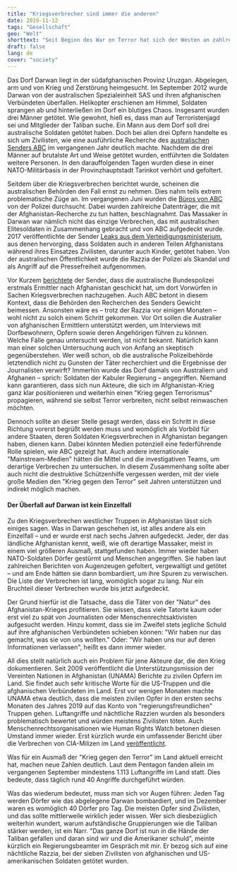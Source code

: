 ```yaml
---
title: "Kriegsverbrecher sind immer die anderen"
date: 2019-11-12
tags: "Gesellschaft"
geo: "Welt"
shorttext: "Seit Beginn des War on Terror hat sich der Westen an zahlreichen Kriegsverbrechen beteiligt. Eine Aufarbeitung wird wohl nie stattfinden."
draft: false
lang: de
cover: "society"
---
```


Das Dorf Darwan liegt in der südafghanischen Provinz Uruzgan. Abgelegen, arm und von Krieg und Zerstörung heimgesucht. Im September 2012 wurde Darwan von der australischen Spezialeinheit SAS und ihren afghanischen Verbündeten überfallen. Helikopter erschienen am Himmel, Soldaten sprangen ab und hinterließen im Dorf ein blutiges Chaos. Insgesamt wurden drei Männer getötet. Wie gewohnt, hieß es, dass man auf Terroristenjagd sei und Mitglieder der Taliban suche. Ein Mann aus dem Dorf soll drei australische Soldaten getötet haben. Doch bei allen drei Opfern handelte es sich um Zivilisten, wie eine ausführliche Recherche des [australischen Senders ABC](https://www.abc.net.au/news/2018-06-10/death-in-darwan/9813304 "Death in Darwan") im vergangenen Jahr deutlich machte. Nachdem die drei Männer auf brutalste Art und Weise getötet wurden, entführten die Soldaten weitere Personen. In den darauffolgenden Tagen wurden diese in einer NATO-Militärbasis in der Provinzhauptstadt Tarinkot verhört und gefoltert.

Seitdem über die Kriegsverbrechen berichtet wurde, scheinen die australischen Behörden den Fall ernst zu nehmen. Dies nahm teils extrem problematische Züge an. Im vergangenen Juni wurden die [Büros von ABC](https://www.aljazeera.com/news/2019/06/australia-police-raid-abc-headquarters-afghanistan-stories-190605052649208.html "Australia: Police raid ABC headquarters over Afghanistan stories") von der Polizei durchsucht. Dabei wurden zahlreiche Datenträger, die mit der Afghanistan-Recherche zu tun hatten, beschlagnahmt. Das Massaker in Darwan war nämlich nicht das einzige Verbrechen, das mit australischen Elitesoldaten in Zusammenhang gebracht und von ABC aufgedeckt wurde. 2017 veröffentlichte der Sender [Leaks aus dem Verteidigungsministerium](https://www.abc.net.au/news/2017-07-11/killings-of-unarmed-afghans-by-australian-special-forces/8466642 "The Afghan Files"), aus denen hervorging, dass Soldaten auch in anderen Teilen Afghanistans während ihres Einsatzes Zivilisten, darunter auch Kinder, getötet haben. Von der australischen Öffentlichkeit wurde die Razzia der Polizei als Skandal und als Angriff auf die Pressefreiheit aufgenommen.

Vor Kurzem [berichtete](https://www.abc.net.au/news/2019-09-20/afp-travels-to-afghanistan-to-investigate-alleged-war-crimes/11527426 "Australian Federal Police fly to Afghanistan to investigate alleged Australian war crimes") der Sender, dass die australische Bundespolizei erstmals Ermittler nach Afghanistan geschickt hat, um dort Vorwürfen in Sachen Kriegsverbrechen nachzugehen. Auch ABC betont in diesem Kontext, dass die Behörden den Recherchen des Senders Gewicht beimessen. Ansonsten wäre es – trotz der Razzia vor einigen Monaten – wohl nicht zu solch einem Schritt gekommen. Vor Ort sollen die Australier von afghanischen Ermittlern unterstützt werden, um Interviews mit Dorfbewohnern, Opfern sowie deren Angehörigen führen zu können. Welche Fälle genau untersucht werden, ist nicht bekannt. Natürlich kann man einer solchen Untersuchung auch von Anfang an skeptisch gegenüberstehen. Wer weiß schon, ob die australische Polizeibehörde letztendlich nicht zu Gunsten der Täter recherchiert und die Ergebnisse der Journalisten verwirft? Immerhin wurde das Dorf damals von Australiern und Afghanen – sprich: Soldaten der Kabuler Regierung – angegriffen. Niemand kann garantieren, dass sich nun Akteure, die sich im Afghanistan-Krieg ganz klar positionieren und weiterhin einen "Krieg gegen Terrorismus" propagieren, während sie selbst Terror verbreiten, nicht selbst reinwaschen möchten.

Dennoch sollte an dieser Stelle gesagt werden, dass ein Schritt in diese Richtung vorerst begrüßt werden muss und womöglich als Vorbild für andere Staaten, deren Soldaten Kriegsverbrechen in Afghanistan begangen haben, dienen kann. Dabei könnten Medien potenziell eine federführende Rolle spielen, wie ABC gezeigt hat. Auch andere internationale "Mainstream-Medien" hätten die Mittel und die investigativen Teams, um derartige Verbrechen zu untersuchen. In diesem Zusammenhang sollte aber auch nicht die destruktive Schützenhilfe vergessen werden, mit der viele große Medien den "Krieg gegen den Terror" seit Jahren unterstützen und indirekt möglich machen.

#### Der Überfall auf Darwan ist kein Einzelfall

Zu den Kriegsverbrechen westlicher Truppen in Afghanistan lässt sich einiges sagen. Was in Darwan geschehen ist, ist alles andere als ein Einzelfall – und er wurde erst nach sechs Jahren aufgedeckt. Jeder, der das ländliche Afghanistan kennt, weiß, wie oft derartige Massaker, meist in einem viel größeren Ausmaß, stattgefunden haben. Immer wieder haben NATO-Soldaten Dörfer gestürmt und Menschen angegriffen. Sie haben laut zahlreichen Berichten von Augenzeugen gefoltert, vergewaltigt und getötet – und am Ende hätten sie dann bombardiert, um ihre Spuren zu verwischen. Die Liste der Verbrechen ist lang, womöglich sogar zu lang. Nur ein Bruchteil dieser Verbrechen wurde bis jetzt aufgedeckt.

Der Grund hierfür ist die Tatsache, dass die Täter von der "Natur" des Afghanistan-Krieges profitieren. Sie wissen, dass viele Tatorte kaum oder erst viel zu spät von Journalisten oder Menschenrechtsaktivisten aufgesucht werden. Hinzu kommt, dass sie im Zweifel stets jegliche Schuld auf ihre afghanischen Verbündeten schieben können: "Wir haben nur das gemacht, was sie von uns wollten." Oder: "Wir haben uns nur auf deren Informationen verlassen", heißt es dann immer wieder.

All dies stellt natürlich auch ein Problem für jene Akteure dar, die den Krieg dokumentieren. Seit 2009 veröffentlicht die Unterstützungsmission der Vereinten Nationen in Afghanistan (UNAMA) Berichte zu zivilen Opfern im Land. Sie findet auch sehr kritische Worte für die US-Truppen und die afghanischen Verbündeten im Land. Erst vor wenigen Monaten machte UNAMA etwa deutlich, dass die meisten zivilen Opfer in den ersten sechs Monaten des Jahres 2019 auf das Konto von "regierungsfreundlichen" Truppen gehen. Luftangriffe und nächtliche Razzien wurden als besonders problematisch bewertet und würden meistens Zivilisten töten. Auch Menschenrechtsorganisationen wie Human Rights Watch betonen diesen Umstand immer wieder. Erst kürzlich wurde ein umfassender Bericht über die Verbrechen von CIA-Milizen im Land [veröffentlicht](https://www.aljazeera.com/amp/news/2019/10/cia-backed-afghan-forces-possibly-committing-war-crimes-hrw-191030185021910.html?__twitter_impression=true "CIA-backed Afghan forces possibly committing war crimes: HRW").

Was für ein Ausmaß der "Krieg gegen den Terror" im Land aktuell erreicht hat, machen neue Zahlen deutlich. Laut dem Pentagon fanden allein im vergangenen September mindestens 1.113 Luftangriffe im Land statt. Dies bedeute, dass täglich rund 40 Angriffe durchgeführt würden.

Was das wiederum bedeutet, muss man sich vor Augen führen: Jeden Tag werden Dörfer wie das abgelegene Darwan bombardiert, und im Dezember waren es womöglich 40 Dörfer pro Tag. Die meisten Opfer sind Zivilisten, und das sollte mittlerweile wirklich jeder wissen. Wer sich diesbezüglich weiterhin wundert, warum aufständische Gruppierungen wie die Taliban stärker werden, ist ein Narr. "Das ganze Dorf ist nun in die Hände der Taliban gefallen und daran sind wir und die Amerikaner schuld", meinte kürzlich ein Regierungsbeamter im Gespräch mit mir. Er bezog sich auf eine nächtliche Razzia, bei der sieben Zivilisten von afghanischen und US-amerikanischen Soldaten getötet wurden.
